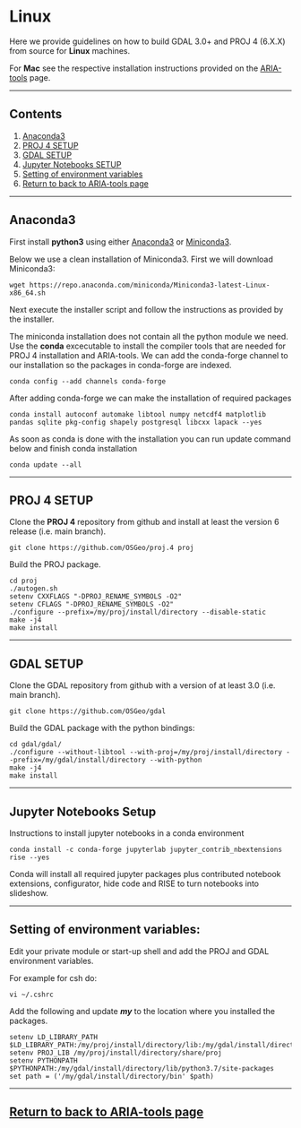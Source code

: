 # Linux
Here we provide guidelines on how to build GDAL 3.0+ and PROJ 4 (6.X.X) from source for **Linux** machines.


For **Mac** see the respective installation instructions provided on the [ARIA-tools](https://github.com/aria-tools/ARIA-tools) page.

------
## Contents

1. [Anaconda3](#anaconda3)
2. [PROJ 4 SETUP](#proj-4-setup)
3. [GDAL SETUP](#gdal-setup)
4. [Jupyter Notebooks SETUP](#jupyter-notebooks-setup)
5. [Setting of environment variables](#setting-of-environment-variables)
6. [Return to back to ARIA-tools page](https://github.com/aria-tools/ARIA-tools)

------
## Anaconda3
First install **python3** using either [Anaconda3](https://www.anaconda.com/distribution/) or [Miniconda3](https://docs.conda.io/en/latest/miniconda.html).

Below we use a clean installation of Miniconda3. First we will download Miniconda3:
```
wget https://repo.anaconda.com/miniconda/Miniconda3-latest-Linux-x86_64.sh
```
Next execute the installer script and follow the instructions as provided by the installer.

The miniconda installation does not contain all the python module we need.
Use the **conda** excecutable to install the compiler tools that are needed for PROJ 4 installation and ARIA-tools.
We can add the conda-forge channel to our installation so the packages in conda-forge are indexed.

```
conda config --add channels conda-forge
```
After adding conda-forge we can make the installation of required packages

```
conda install autoconf automake libtool numpy netcdf4 matplotlib pandas sqlite pkg-config shapely postgresql libcxx lapack --yes
```
As soon as conda is done with the installation you can run update command below and finish conda installation
```
conda update --all
```

------
## PROJ 4 SETUP
Clone the **PROJ 4** repository from github and install at least the version 6 release (i.e. main branch).
```
git clone https://github.com/OSGeo/proj.4 proj
```

Build the PROJ package.
```
cd proj
./autogen.sh
setenv CXXFLAGS "-DPROJ_RENAME_SYMBOLS -O2"
setenv CFLAGS "-DPROJ_RENAME_SYMBOLS -O2"
./configure --prefix=/my/proj/install/directory --disable-static
make -j4
make install
```

------
## GDAL SETUP
Clone the GDAL repository from github with a version of at least 3.0 (i.e. main branch).
```
git clone https://github.com/OSGeo/gdal
```

Build the GDAL package with the python bindings:
```
cd gdal/gdal/
./configure --without-libtool --with-proj=/my/proj/install/directory --prefix=/my/gdal/install/directory --with-python
make -j4
make install
```

------
## Jupyter Notebooks Setup
Instructions to install jupyter notebooks in a conda environment

```
conda install -c conda-forge jupyterlab jupyter_contrib_nbextensions rise --yes
```

Conda will install all required jupyter packages plus contributed notebook extensions, configurator, hide code and RISE to turn notebooks into slideshow.

------
## Setting of environment variables:
Edit your private module or start-up shell and add the PROJ and GDAL environment variables.

For example for csh do:
```
vi ~/.cshrc
```

Add the following and update ***my*** to the location where you installed the packages.
```
setenv LD_LIBRARY_PATH $LD_LIBRARY_PATH:/my/proj/install/directory/lib:/my/gdal/install/directory/lib
setenv PROJ_LIB /my/proj/install/directory/share/proj
setenv PYTHONPATH $PYTHONPATH:/my/gdal/install/directory/lib/python3.7/site-packages
set path = ('/my/gdal/install/directory/bin' $path)
```

------
## [Return to back to ARIA-tools page](https://github.com/aria-tools/ARIA-tools)
